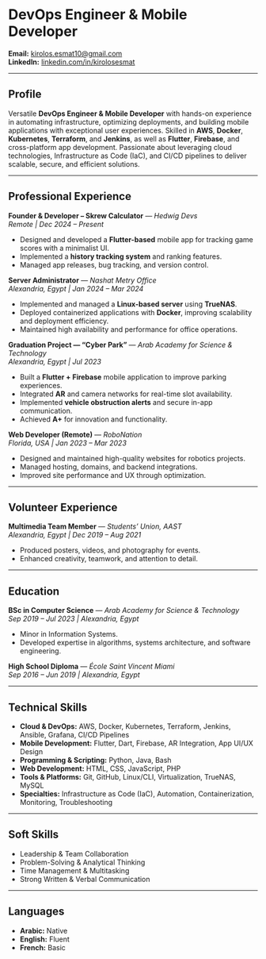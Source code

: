 # **DevOps Engineer & Mobile Developer**  

**Email:** [kirolos.esmat10@gmail.com](mailto:kirolos.esmat10@gmail.com)  
**LinkedIn:** [linkedin.com/in/kirolosesmat](https://www.linkedin.com/in/kirolosesmat)  

---

## **Profile**  
Versatile **DevOps Engineer & Mobile Developer** with hands-on experience in automating infrastructure, optimizing deployments, and building mobile applications with exceptional user experiences. Skilled in **AWS**, **Docker**, **Kubernetes**, **Terraform**, and **Jenkins**, as well as **Flutter**, **Firebase**, and cross-platform app development. Passionate about leveraging cloud technologies, Infrastructure as Code (IaC), and CI/CD pipelines to deliver scalable, secure, and efficient solutions.  

---

## **Professional Experience**  

**Founder & Developer – Skrew Calculator** — *Hedwig Devs*  
_Remote | Dec 2024 – Present_  
- Designed and developed a **Flutter-based** mobile app for tracking game scores with a minimalist UI.  
- Implemented a **history tracking system** and ranking features.  
- Managed app releases, bug tracking, and version control.  

**Server Administrator** — *Nashat Metry Office*  
_Alexandria, Egypt | Jan 2024 – Mar 2024_  
- Implemented and managed a **Linux-based server** using **TrueNAS**.  
- Deployed containerized applications with **Docker**, improving scalability and deployment efficiency.  
- Maintained high availability and performance for office operations.  

**Graduation Project — “Cyber Park”** — *Arab Academy for Science & Technology*  
_Alexandria, Egypt | Jul 2023_  
- Built a **Flutter + Firebase** mobile application to improve parking experiences.  
- Integrated **AR** and camera networks for real-time slot availability.  
- Implemented **vehicle obstruction alerts** and secure in-app communication.  
- Achieved **A+** for innovation and functionality.  

**Web Developer (Remote)** — *RoboNation*  
_Florida, USA | Jan 2023 – Mar 2023_  
- Designed and maintained high-quality websites for robotics projects.  
- Managed hosting, domains, and backend integrations.  
- Improved site performance and UX through optimization.  

---

## **Volunteer Experience**  

**Multimedia Team Member** — *Students’ Union, AAST*  
_Alexandria, Egypt | Dec 2019 – Aug 2021_  
- Produced posters, videos, and photography for events.  
- Enhanced creativity, teamwork, and attention to detail.  

---

## **Education**  

**BSc in Computer Science** — *Arab Academy for Science & Technology*  
_Sep 2019 – Jul 2023 | Alexandria, Egypt_  
- Minor in Information Systems.  
- Developed expertise in algorithms, systems architecture, and software engineering.  

**High School Diploma** — *École Saint Vincent Miami*  
_Sep 2016 – Jun 2019 | Alexandria, Egypt_  

---

## **Technical Skills**  
- **Cloud & DevOps:** AWS, Docker, Kubernetes, Terraform, Jenkins, Ansible, Grafana, CI/CD Pipelines  
- **Mobile Development:** Flutter, Dart, Firebase, AR Integration, App UI/UX Design  
- **Programming & Scripting:** Python, Java, Bash  
- **Web Development:** HTML, CSS, JavaScript, PHP  
- **Tools & Platforms:** Git, GitHub, Linux/CLI, Virtualization, TrueNAS, MySQL  
- **Specialties:** Infrastructure as Code (IaC), Automation, Containerization, Monitoring, Troubleshooting  

---

## **Soft Skills**  
- Leadership & Team Collaboration  
- Problem-Solving & Analytical Thinking  
- Time Management & Multitasking  
- Strong Written & Verbal Communication  

---

## **Languages**  
- **Arabic:** Native  
- **English:** Fluent  
- **French:** Basic
